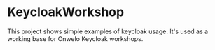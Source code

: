 # KeycloakWorkshop

This project shows simple examples of keycloak usage. It's used as a working base for Onwelo Keycloak workshops.
